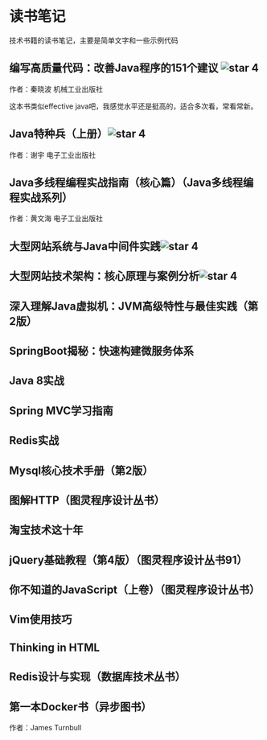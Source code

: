 # 读书笔记

技术书籍的读书笔记，主要是简单文字和一些示例代码


## 编写高质量代码：改善Java程序的151个建议 ![star 4][star4 Icon]

作者：秦晓波   机械工业出版社

这本书类似effective java吧，我感觉水平还是挺高的，适合多次看，常看常新。



## Java特种兵（上册）![star 4][star4 Icon]

作者：谢宇  电子工业出版社

## Java多线程编程实战指南（核心篇）（Java多线程编程实战系列）

作者：黄文海  电子工业出版社

## 大型网站系统与Java中间件实践![star 4][star4 Icon]

## 大型网站技术架构：核心原理与案例分析![star 4][star4 Icon]

## 深入理解Java虚拟机：JVM高级特性与最佳实践（第2版）

## SpringBoot揭秘：快速构建微服务体系

## Java 8实战

## Spring MVC学习指南

## Redis实战

## Mysql核心技术手册（第2版）

## 图解HTTP（图灵程序设计丛书）

## 淘宝技术这十年

## jQuery基础教程（第4版）（图灵程序设计丛书91）

## 你不知道的JavaScript（上卷）（图灵程序设计丛书）

## Vim使用技巧

## Thinking in HTML

## Redis设计与实现（数据库技术丛书）

## 第一本Docker书（异步图书）

作者：James  Turnbull


[star0 Icon]: https://jaywcjlove.github.io/sb/star/red0.svg "0星推荐软件"
[star1 Icon]: https://jaywcjlove.github.io/sb/star/red1.svg "1星推荐软件"
[star2 Icon]: https://jaywcjlove.github.io/sb/star/red2.svg "2星推荐软件"
[star3 Icon]: https://jaywcjlove.github.io/sb/star/red3.svg "3星推荐软件"
[star4 Icon]: https://jaywcjlove.github.io/sb/star/red4.svg "4星推荐软件"
[star5 Icon]: https://jaywcjlove.github.io/sb/star/red5.svg "5星推荐软件"
